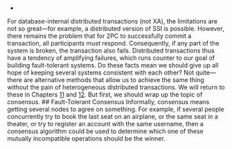 *  
For database-internal distributed transactions (not XA), the limitations are not so great—for
example, a distributed version of SSI is possible. However, there remains the problem that for 2PC
to successfully commit a transaction, all participants must respond. Consequently, if any part
of the system is broken, the transaction also fails. Distributed transactions thus have a tendency
of amplifying failures, which runs counter to our goal of building fault-tolerant systems. Do these facts mean we should give up all hope of keeping several systems consistent with each
other? Not quite—there are alternative methods that allow us to achieve the same thing without
the pain of heterogeneous distributed transactions. We will return to these in Chapters
[11](ch11.html#ch_stream)
and   [12](ch12.html#ch_future).
But first, we should wrap up the topic of consensus. ## Fault-Tolerant Consensus 
Informally, consensus means getting several nodes to agree on something. For example, if several
people concurrently try to book the last seat on an airplane, or the same seat in a theater, or try
to register an account with the same username, then a consensus algorithm could be used to determine
which one of these mutually incompatible operations should be the winner.